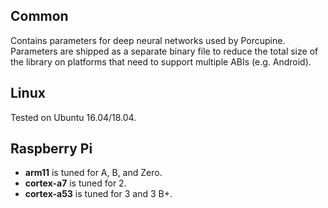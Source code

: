 ## Common

Contains parameters for deep neural networks used by Porcupine. Parameters are shipped as a separate binary file to
reduce the total size of the library on platforms that need to support multiple ABIs (e.g. Android).


## Linux

Tested on Ubuntu 16.04/18.04.

## Raspberry Pi

* **arm11** is tuned for A, B, and Zero.
* **cortex-a7** is tuned for 2.
* **cortex-a53** is tuned for 3 and 3 B+.
